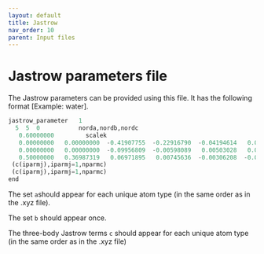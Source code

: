```yaml
---
layout: default
title: Jastrow
nav_order: 10
parent: Input files
---
```


# Jastrow parameters file
The Jastrow parameters can be provided using this file. It has the following format [Example: water].

```python
jastrow_parameter   1
  5  5  0           norda,nordb,nordc
   0.60000000         scalek
   0.00000000   0.00000000  -0.41907755  -0.22916790  -0.04194614   0.08371252 (a(iparmj),iparmj=1,nparma)
   0.00000000   0.00000000  -0.09956809  -0.00598089   0.00503028   0.00600649 (a(iparmj),iparmj=1,nparma)
   0.50000000   0.36987319   0.06971895   0.00745636  -0.00306208  -0.00246314 (b(iparmj),iparmj=1,nparmb)
 (c(iparmj),iparmj=1,nparmc)
 (c(iparmj),iparmj=1,nparmc)
end
```

The set `a`should appear for each unique atom type (in the same order as in the .xyz file).

The set `b` should appear once.

The three-body Jastrow terms `c` should appear for each unique atom type (in the same order as in the .xyz file)
